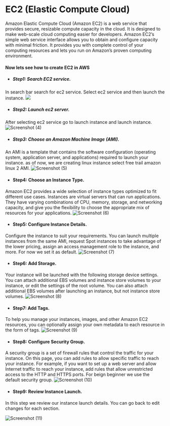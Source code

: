 # EC2 (Elastic Compute Cloud)

Amazon Elastic Compute Cloud (Amazon EC2) is a web service that provides secure, resizable compute capacity in the cloud. It is designed to make web-scale cloud computing easier for developers. Amazon EC2’s simple web service interface allows you to obtain and configure capacity with minimal friction. It provides you with complete control of your computing resources and lets you run on Amazon’s proven computing environment.

#### Now lets see how to create EC2 in AWS
* ##### Step1: Search EC2 service.
In search bar search for ec2 service. Select ec2 service and then launch the instance.
![](images/Screenshot%20(2).png)


* ##### Step2: Launch ec2 server.
After selecting ec2 service go to launch instance and launch instance.
![Screenshot (4)](images/Screenshot%20(4).png)



* ##### Step3: Choose an Amazon Machine Image (AMI).
An AMI is a template that contains the software configuration (operating system, application server, and applications) required to launch your instance. as of now, we are creating linux instance select free trail amazon linux 2 AMI.
![Screenshot (5)](https://github.com/v15c6/VishalChavan-DBDA/blob/master/images/Screenshot%20(5).png)

* #### Step4: Choose an Instance Type.
Amazon EC2 provides a wide selection of instance types optimized to fit different use cases. Instances are virtual servers that can run applications. They have varying combinations of CPU, memory, storage, and networking capacity, and give you the flexibility to choose the appropriate mix of resources for your applications.
![Screenshot (6)](https://github.com/v15c6/VishalChavan-DBDA/blob/master/images/Screenshot%20(6).png)


* #### Step5: Configure Instance Details.
Configure the instance to suit your requirements. You can launch multiple instances from the same AMI, request Spot instances to take advantage of the lower pricing, assign an access management role to the instance, and more. For now we set it as default.
![Screenshot (7)](https://github.com/v15c6/VishalChavan-DBDA/blob/master/images/Screenshot%20(7).png)

* #### Step6: Add Storage.
Your instance will be launched with the following storage device settings. You can attach additional EBS volumes and instance store volumes to your instance, or edit the settings of the root volume. You can also attach additional EBS volumes after launching an instance, but not instance store volumes.
![Screenshot (8)](https://github.com/v15c6/VishalChavan-DBDA/blob/master/images/Screenshot%20(8).png)


* #### Step7: Add Tags.
To help you manage your instances, images, and other Amazon EC2 resources, you can optionally assign your own metadata to each resource in the form of tags.
![Screenshot (9)](https://github.com/v15c6/VishalChavan-DBDA/blob/master/images/Screenshot%20(9).png)

* #### Step8: Configure Security Group.
A security group is a set of firewall rules that control the traffic for your instance. On this page, you can add rules to allow specific traffic to reach your instance. For example, if you want to set up a web server and allow Internet traffic to reach your instance, add rules that allow unrestricted access to the HTTP and HTTPS ports. For beign beginner we use the default security group.
![Screenshot (10)](https://github.com/v15c6/VishalChavan-DBDA/blob/master/images/Screenshot%20(10).png)

* #### Step9: Review Instance Launch.
In this step we review our instance launch details. You can go back to edit changes for each section.

![Screenshot (11)](https://github.com/v15c6/VishalChavan-DBDA/blob/master/images/Screenshot%20(11).png)



